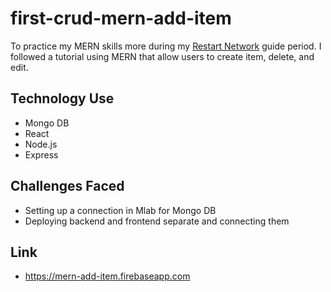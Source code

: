 # first-crud-mern-add-item

To practice my MERN skills more during my [Restart Network](https://restart.network/) guide period. I followed a tutorial using MERN that allow users to create item, delete, and edit. 

## Technology Use

* Mongo DB
* React
* Node.js
* Express

## Challenges Faced

* Setting up a connection in Mlab for Mongo DB
* Deploying backend and frontend separate and connecting them

## Link 

* https://mern-add-item.firebaseapp.com
